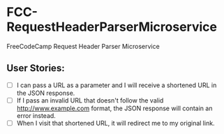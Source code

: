 # FCC-RequestHeaderParserMicroservice
FreeCodeCamp Request Header Parser Microservice

## User Stories:
- [ ] I can pass a URL as a parameter and I will receive a shortened URL in the JSON response.
- [ ] If I pass an invalid URL that doesn't follow the valid http://www.example.com format, the JSON response will contain an error instead.
- [ ] When I visit that shortened URL, it will redirect me to my original link.

